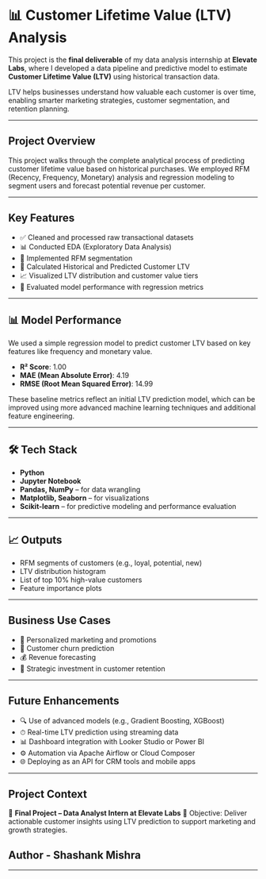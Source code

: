# 📊 Customer Lifetime Value (LTV) Analysis

This project is the **final deliverable** of my data analysis internship at **Elevate Labs**, where I developed a data pipeline and predictive model to estimate **Customer Lifetime Value (LTV)** using historical transaction data.

LTV helps businesses understand how valuable each customer is over time, enabling smarter marketing strategies, customer segmentation, and retention planning.

---

## Project Overview

This project walks through the complete analytical process of predicting customer lifetime value based on historical purchases. We employed RFM (Recency, Frequency, Monetary) analysis and regression modeling to segment users and forecast potential revenue per customer.

---

## Key Features

- ✅ Cleaned and processed raw transactional datasets
- 📊 Conducted EDA (Exploratory Data Analysis)
- 🧾 Implemented RFM segmentation
- 🧮 Calculated Historical and Predicted Customer LTV
- 📈 Visualized LTV distribution and customer value tiers
- 🧪 Evaluated model performance with regression metrics

---

## 📊 Model Performance

We used a simple regression model to predict customer LTV based on key features like frequency and monetary value.

- **R² Score**: 1.00
- **MAE (Mean Absolute Error)**: 4.19 
- **RMSE (Root Mean Squared Error)**: 14.99

These baseline metrics reflect an initial LTV prediction model, which can be improved using more advanced machine learning techniques and additional feature engineering.

---

## 🛠️ Tech Stack

- **Python**
- **Jupyter Notebook**
- **Pandas, NumPy** – for data wrangling
- **Matplotlib, Seaborn** – for visualizations
- **Scikit-learn** – for predictive modeling and performance evaluation

---

## 📈 Outputs

* RFM segments of customers (e.g., loyal, potential, new)
* LTV distribution histogram
* List of top 10% high-value customers
* Feature importance plots

---

## Business Use Cases

* 🎯 Personalized marketing and promotions
* 🔁 Customer churn prediction
* 💰 Revenue forecasting
* 🧩 Strategic investment in customer retention

---

## Future Enhancements

* 🔍 Use of advanced models (e.g., Gradient Boosting, XGBoost)
* ⏱ Real-time LTV prediction using streaming data
* 📊 Dashboard integration with Looker Studio or Power BI
* ⚙️ Automation via Apache Airflow or Cloud Composer
* 🌐 Deploying as an API for CRM tools and mobile apps

---

## Project Context

📍 **Final Project – Data Analyst Intern at Elevate Labs**
🏁 Objective: Deliver actionable customer insights using LTV prediction to support marketing and growth strategies.

## Author - Shashank Mishra

---
